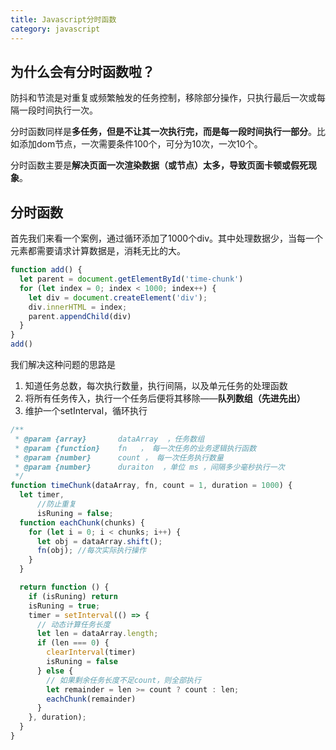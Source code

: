 ```yaml
---
title: Javascript分时函数
category: javascript
---
```


## 为什么会有分时函数啦？

​	防抖和节流是对重复或频繁触发的任务控制，移除部分操作，只执行最后一次或每隔一段时间执行一次。

​	分时函数同样是**多任务，但是不让其一次执行完，而是每一段时间执行一部分**。比如添加dom节点，一次需要条件100个，可分为10次，一次10个。

​	分时函数主要是**解决页面一次渲染数据（或节点）太多，导致页面卡顿或假死现象**。

## 分时函数

首先我们来看一个案例，通过循环添加了1000个div。其中处理数据少，当每一个元素都需要请求计算数据是，消耗无比的大。

```javascript
function add() {
  let parent = document.getElementById('time-chunk')
  for (let index = 0; index < 1000; index++) {
    let div = document.createElement('div');
    div.innerHTML = index;
    parent.appendChild(div)
  }
}
add()
```

我们解决这种问题的思路是

1. 知道任务总数，每次执行数量，执行间隔，以及单元任务的处理函数
2. 将所有任务传入，执行一个任务后便将其移除——**队列数组（先进先出）**
3. 维护一个setInterval，循环执行

```javascript
/**
 * @param {array}       dataArray  ，任务数组
 * @param {function}    fn   ， 每一次任务的业务逻辑执行函数
 * @param {number}      count ， 每一次任务执行数量
 * @param {number}      duraiton  ，单位 ms ，间隔多少毫秒执行一次
 */
function timeChunk(dataArray, fn, count = 1, duration = 1000) {
  let timer,
      //防止重复
      isRuning = false;
  function eachChunk(chunks) {
    for (let i = 0; i < chunks; i++) {
      let obj = dataArray.shift();
      fn(obj); //每次实际执行操作
    }
  }

  return function () {
    if (isRuning) return
    isRuning = true;
    timer = setInterval(() => {
      // 动态计算任务长度
      let len = dataArray.length;
      if (len === 0) {
        clearInterval(timer)
        isRuning = false
      } else {
        // 如果剩余任务长度不足count，则全部执行
        let remainder = len >= count ? count : len;
        eachChunk(remainder)
      }
    }, duration);
  }
}
```

